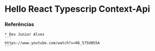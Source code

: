 # Hello React Typescrip Context-Api

### Referências
    * Dev Junior Alves
    ```
    https://www.youtube.com/watch?v=06_575UN55A
    ```